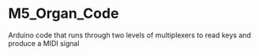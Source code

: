 M5_Organ_Code
=============

Arduino code that runs through two levels of multiplexers to read keys and produce a MIDI signal

